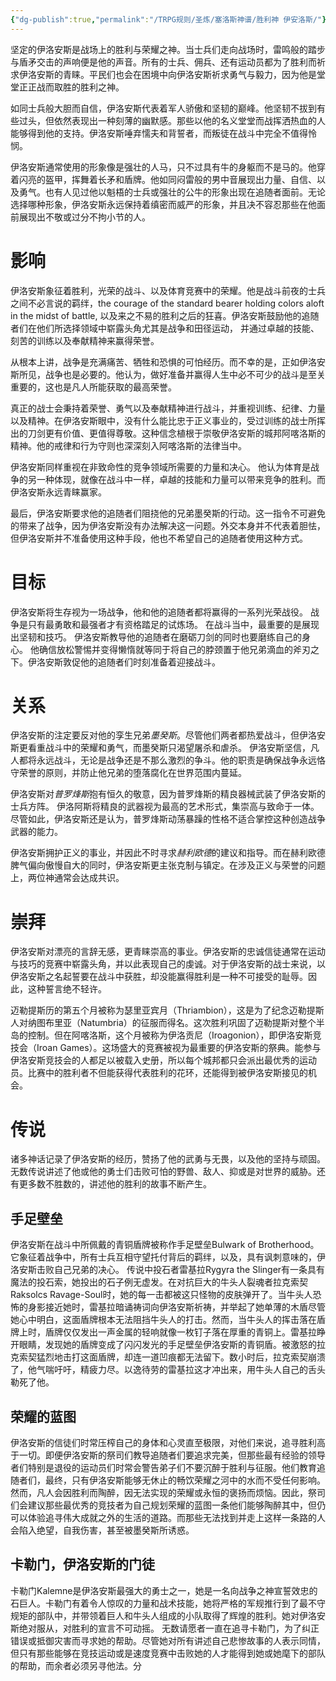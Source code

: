 ```yaml
---
{"dg-publish":true,"permalink":"/TRPG规则/圣炼/塞洛斯神谱/胜利神 伊安洛斯/"}
---
```


坚定的伊洛安斯是战场上的胜利与荣耀之神。当士兵们走向战场时，雷鸣般的踏步与盾矛交击的声响便是他的声音。所有的士兵、佣兵、还有运动员都为了胜利而祈求伊洛安斯的青睐。平民们也会在困境中向伊洛安斯祈求勇气与毅力，因为他是堂堂正正战而取胜的胜利之神。

如同士兵般大胆而自信，伊洛安斯代表着军人骄傲和坚韧的巅峰。他坚韧不拔到有些过头，但依然表现出一种刻薄的幽默感。那些以他的名义堂堂而战挥洒热血的人能够得到他的支持。伊洛安斯唾弃懦夫和背誓者，而叛徒在战斗中完全不值得怜悯。

伊洛安斯通常使用的形象像是强壮的人马，只不过具有牛的身躯而不是马的。他穿着闪亮的盔甲，挥舞着长矛和盾牌。他如同闷雷般的男中音展现出力量、自信、以及勇气。也有人见过他以魁梧的士兵或强壮的公牛的形象出现在追随者面前。无论选择哪种形象，伊洛安斯永远保持着缜密而威严的形象，并且决不容忍那些在他面前展现出不敬或过分不拘小节的人。

# 影响
伊洛安斯象征着胜利，光荣的战斗、以及体育竞赛中的荣耀。他是战斗前夜的士兵之间不必言说的羁绊，the courage of the standard bearer holding colors aloft in the midst of battle, 以及来之不易的胜利之后的狂喜。伊洛安斯鼓励他的追随者们在他们所选择领域中崭露头角尤其是战争和田径运动， 并通过卓越的技能、刻苦的训练以及奉献精神来赢得荣誉。

从根本上讲，战争是充满痛苦、牺牲和恐惧的可怕经历。而不幸的是，正如伊洛安斯所见，战争也是必要的。他认为，做好准备并赢得人生中必不可少的战斗是至关重要的，这也是凡人所能获取的最高荣誉。

真正的战士会秉持着荣誉、勇气以及奉献精神进行战斗，并重视训练、纪律、力量以及精神。在伊洛安斯眼中，没有什么能比忠于正义事业的，受过训练的战士所挥出的刀剑更有价值、更值得尊敬。这种信念植根于崇敬伊洛安斯的城邦阿喀洛斯的精神。他的戒律和行为守则也深深刻入阿喀洛斯的法律当中。

伊洛安斯同样重视在非致命性的竞争领域所需要的力量和决心。 他认为体育是战争的另一种体现，就像在战斗中一样，卓越的技能和力量可以带来竞争的胜利。而伊洛安斯永远青睐赢家。

最后，伊洛安斯要求他的追随者们阻挠他的兄弟墨癸斯的行动。这一指令不可避免的带来了战争，因为伊洛安斯没有办法解决这一问题。外交本身并不代表着胆怯，但伊洛安斯并不准备使用这种手段，他也不希望自己的追随者使用这种方式。

# 目标
伊洛安斯将生存视为一场战争，他和他的追随者都将赢得的一系列光荣战役。 战争是只有最勇敢和最强者才有资格踏足的试炼场。 在战斗当中，最重要的是展现出坚韧和技巧。 伊洛安斯教导他的追随者在磨砺刀剑的同时也要磨练自己的身心。 他确信放松警惕并变得懒惰就等同于将自己的脖颈置于他兄弟滴血的斧刃之下。伊洛安斯敦促他的追随者们时刻准备着迎接战斗。

# 关系
伊洛安斯的注定要反对他的孪生兄弟*墨癸斯*。尽管他们两者都热爱战斗，但伊洛安斯更看重战斗中的荣耀和勇气，而墨癸斯只渴望屠杀和虐杀。 伊洛安斯坚信，凡人都将永远战斗，无论是战争还是不那么激烈的争斗。他的职责是确保战争永远恪守荣誉的原则，并防止他兄弟的堕落腐化在世界范围内蔓延。

伊洛安斯对*普罗烽斯*抱有恒久的敬意，因为普罗烽斯的精良器械武装了伊洛安斯的士兵方阵。 伊洛阿斯将精良的武器视为最高的艺术形式，集崇高与致命于一体。 尽管如此，伊洛安斯还是认为，普罗烽斯动荡暴躁的性格不适合掌控这种创造战争武器的能力。

伊洛安斯拥护正义的事业，并因此不时寻求*赫利欧德*的建议和指导。而在赫利欧德脾气偏向傲慢自大的同时，伊洛安斯更主张克制与镇定。在涉及正义与荣誉的问题上，两位神通常会达成共识。

# 崇拜
伊洛安斯对漂亮的言辞无感，更青睐崇高的事业。伊洛安斯的忠诚信徒通常在运动与技巧的竞赛中崭露头角，并以此表现自己的虔诚。对于伊洛安斯的战士来说，以伊洛安斯之名起誓要在战斗中获胜，却没能赢得胜利是一种不可接受的耻辱。因此，这种誓言绝不轻许。

迈勒提斯历的第五个月被称为瑟里亚宾月（Thriambion），这是为了纪念迈勒提斯人对纳图布里亚（Natumbria）的征服而得名。这次胜利巩固了迈勒提斯对整个半岛的控制。但在阿喀洛斯，这个月被称为伊洛贡尼（Iroagonion），即伊洛安斯竞技会（Iroan Games）。这场盛大的竞赛被视为最重要的伊洛安斯的祭典。能参与伊洛安斯竞技会的人都足以被载入史册，所以每个城邦都只会派出最优秀的运动员。比赛中的胜利者不但能获得代表胜利的花环，还能得到被伊洛安斯接见的机会。

# 传说
诸多神话记录了伊洛安斯的经历，赞扬了他的武勇与无畏，以及他的坚持与顽固。无数传说讲述了他或他的勇士们击败可怕的野兽、敌人、抑或是对世界的威胁。还有更多数不胜数的，讲述他的胜利的故事不断产生。

## 手足壁垒
伊洛安斯在战斗中所佩戴的青铜盾牌被称作手足壁垒Bulwark of Brotherhood。它象征着战争中，所有士兵互相守望托付背后的羁绊，以及，具有讽刺意味的，伊洛安斯击败自己兄弟的决心。
传说中投石者雷基拉Rygyra the Slinger有一条具有魔法的投石索，她投出的石子例无虚发。在对抗巨大的牛头人裂魂者拉克索契Raksolcs Ravage-Soul时，她的每一击都被这只怪物的皮肤弹开了。当牛头人恐怖的身影接近她时，雷基拉暗诵祷词向伊洛安斯祈祷，并举起了她单薄的木盾尽管她心中明白，这面盾牌根本无法阻挡牛头人的打击。然而，当牛头人的挥击落在盾牌上时，盾牌仅仅发出一声金属的轻响就像一枚钉子落在厚重的青铜上。雷基拉睁开眼睛，发现她的盾牌变成了闪闪发光的手足壁垒伊洛安斯的青铜盾。被激怒的拉克索契猛烈地击打这面盾牌，却连一道凹痕都无法留下。数小时后，拉克索契崩溃了，他气喘吁吁，精疲力尽。以逸待劳的雷基拉这才冲出来，用牛头人自己的舌头勒死了他。


## 荣耀的蓝图
伊洛安斯的信徒们时常压榨自己的身体和心灵直至极限，对他们来说，追寻胜利高于一切。即便伊洛安斯的祭司们教导追随者们要追求完美，但那些最有经验的领导者们特别是退役的运动员们时常会警告弟子们不要沉醉于胜利与征服。他们教育追随者们，最终，只有伊洛安斯能够无休止的畅饮荣耀之河中的水而不受任何影响。然而，凡人会因胜利而陶醉，因无法实现的荣耀或永恒的褒扬而烦恼。因此，祭司们会建议那些最优秀的竞技者为自己规划荣耀的蓝图一条他们能够陶醉其中，但仍可以体验追寻伟大成就之外的生活的道路。而那些无法找到并走上这样一条路的人会陷入绝望，自我伤害，甚至被墨癸斯所诱惑。

## 卡勒门，伊洛安斯的门徒
卡勒门Kalemne是伊洛安斯最强大的勇士之一，她是一名向战争之神宣誓效忠的石巨人。卡勒门有着令人惊叹的力量和战术技能，她将严格的军规推行到了最不守规矩的部队中，并带领着巨人和牛头人组成的小队取得了辉煌的胜利。她对伊洛安斯绝对服从，对胜利的宣言不可动摇。
无数请愿者一直在追寻卡勒门，为了纠正错误或抵御灾害而寻求她的帮助。尽管她对所有讲述自己悲惨故事的人表示同情，但只有那些能够在竞技运动或是速度竞赛中击败她的人才能得到她或她麾下的部队的帮助，而余者必须另寻他法。分